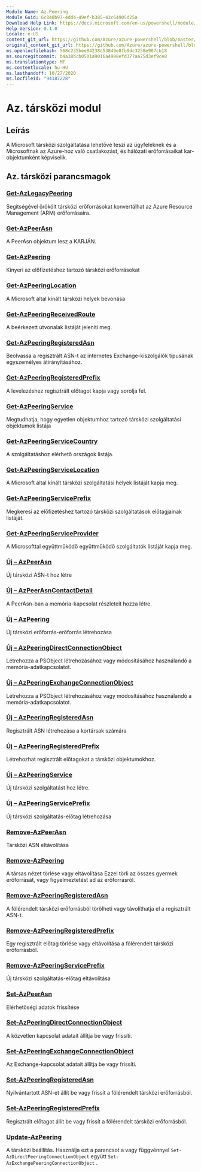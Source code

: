 ```yaml
---
Module Name: Az.Peering
Module Guid: 6c848b97-4dd4-49ef-b385-43c64905d25a
Download Help Link: https://docs.microsoft.com/en-us/powershell/module/az.peering.md
Help Version: 0.1.0
Locale: e-US
content_git_url: https://github.com/Azure/azure-powershell/blob/master/src/Peering/Peering/help/Az.Peering.md
original_content_git_url: https://github.com/Azure/azure-powershell/blob/master/src/Peering/Peering/help/Az.Peering.md
ms.openlocfilehash: 568c235bee84238d53849e8fb9dc3258e907cb18
ms.sourcegitcommit: b4a38bcb0501a9016a4998efd377aa75d3ef9ce8
ms.translationtype: MT
ms.contentlocale: hu-HU
ms.lasthandoff: 10/27/2020
ms.locfileid: "94187228"
---
```

# Az. társközi modul
## Leírás
A Microsoft társközi szolgáltatása lehetővé teszi az ügyfeleknek és a Microsoftnak az Azure-hoz való csatlakozást, és hálózati erőforrásaikat kar-objektumként képviselik.

## Az. társközi parancsmagok
### [Get-AzLegacyPeering](Get-AzLegacyPeering.md)
Segítségével örökölt társközi erőforrásokat konvertálhat az Azure Resource Management (ARM) erőforrásaira. 

### [Get-AzPeerAsn](Get-AzPeerAsn.md)
A PeerAsn objektum lesz a KARJÁN.

### [Get-AzPeering](Get-AzPeering.md)
Kinyeri az előfizetéshez tartozó társközi erőforrásokat

### [Get-AzPeeringLocation](Get-AzPeeringLocation.md)
A Microsoft által kínált társközi helyek bevonása

### [Get-AzPeeringReceivedRoute](Get-AzPeeringReceivedRoute.md)
A beérkezett útvonalak listáját jeleníti meg.

### [Get-AzPeeringRegisteredAsn](Get-AzPeeringRegisteredAsn.md)
Beolvassa a regisztrált ASN-t az internetes Exchange-kiszolgálók típusának egyszemélyes átirányításához.

### [Get-AzPeeringRegisteredPrefix](Get-AzPeeringRegisteredPrefix.md)
A levelezéshez regisztrált előtagot kapja vagy sorolja fel.

### [Get-AzPeeringService](Get-AzPeeringService.md)
Megtudhatja, hogy egyetlen objektumhoz tartozó társközi szolgáltatási objektumok listája

### [Get-AzPeeringServiceCountry](Get-AzPeeringServiceCountry.md)
A szolgáltatáshoz elérhető országok listája.

### [Get-AzPeeringServiceLocation](Get-AzPeeringServiceLocation.md)
A Microsoft által kínált társközi szolgáltatási helyek listáját kapja meg.

### [Get-AzPeeringServicePrefix](Get-AzPeeringServicePrefix.md)
Megkeresi az előfizetéshez tartozó társközi szolgáltatások előtagjainak listáját.

### [Get-AzPeeringServiceProvider](Get-AzPeeringServiceProvider.md)
A Microsofttal együttműködő együttműködő szolgáltatók listáját kapja meg.

### [Új – AzPeerAsn](New-AzPeerAsn.md)
Új társközi ASN-t hoz létre 

### [Új – AzPeerAsnContactDetail](New-AzPeerAsnContactDetail.md)
A PeerAsn-ban a memória-kapcsolat részleteit hozza létre. 

### [Új – AzPeering](New-AzPeering.md)
Új társközi erőforrás-erőforrás létrehozása

### [Új – AzPeeringDirectConnectionObject](New-AzPeeringDirectConnectionObject.md)
Létrehozza a PSObject létrehozásához vagy módosításához használandó a memória-adatkapcsolatot.

### [Új – AzPeeringExchangeConnectionObject](New-AzPeeringExchangeConnectionObject.md)
Létrehozza a PSObject létrehozásához vagy módosításához használandó a memória-adatkapcsolatot.

### [Új – AzPeeringRegisteredAsn](New-AzPeeringRegisteredAsn.md)
Regisztrált ASN létrehozása a kortársak számára

### [Új – AzPeeringRegisteredPrefix](New-AzPeeringRegisteredPrefix.md)
Létrehozhat regisztrált előtagokat a társközi objektumokhoz.

### [Új – AzPeeringService](New-AzPeeringService.md)
Új társközi szolgáltatást hoz létre.

### [Új – AzPeeringServicePrefix](New-AzPeeringServicePrefix.md)
Új társközi szolgáltatás-előtag létrehozása

### [Remove-AzPeerAsn](Remove-AzPeerAsn.md)
Társközi ASN eltávolítása

### [Remove-AzPeering](Remove-AzPeering.md)
A társas nézet törlése vagy eltávolítása Ezzel törli az összes gyermek erőforrását, vagy figyelmeztetést ad az erőforrásról.

### [Remove-AzPeeringRegisteredAsn](Remove-AzPeeringRegisteredAsn.md)
A fölérendelt társközi erőforrásból törölheti vagy távolíthatja el a regisztrált ASN-t.

### [Remove-AzPeeringRegisteredPrefix](Remove-AzPeeringRegisteredPrefix.md)
Egy regisztrált előtag törlése vagy eltávolítása a fölérendelt társközi erőforrásból.

### [Remove-AzPeeringServicePrefix](Remove-AzPeeringServicePrefix.md)
Új társközi szolgáltatás-előtag eltávolítása

### [Set-AzPeerAsn](Set-AzPeerAsn.md)
Elérhetőségi adatok frissítése

### [Set-AzPeeringDirectConnectionObject](Set-AzPeeringDirectConnectionObject.md)
A közvetlen kapcsolat adatait állítja be vagy frissíti. 

### [Set-AzPeeringExchangeConnectionObject](Set-AzPeeringExchangeConnectionObject.md)
Az Exchange-kapcsolat adatait állítja be vagy frissíti. 

### [Set-AzPeeringRegisteredAsn](Set-AzPeeringRegisteredAsn.md)
Nyilvántartott ASN-et állít be vagy frissít a fölérendelt társközi erőforrásból.

### [Set-AzPeeringRegisteredPrefix](Set-AzPeeringRegisteredPrefix.md)
Regisztrált előtagot állít be vagy frissít a fölérendelt társközi erőforrásból.

### [Update-AzPeering](Update-AzPeering.md)
A társközi beállítás. Használja ezt a parancsot a vagy függvénnyel `Set-AzDirectPeeringConnectionObject` együtt `Set-AzExchangePeeringConnectionObject` .


